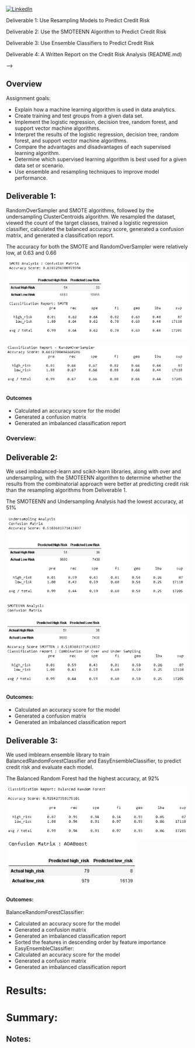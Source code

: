 <!--
*** Thanks for checking out the Best-README-Template. If you have a suggestion
*** that would make this better, please fork the repo and create a pull request
*** or simply open an issue with the tag "enhancement".
*** Thanks again! Now go create something AMAZING! :D
-->



<!-- PROJECT SHIELDS -->
<!--
*** I'm using markdown "reference style" links for readability.
*** Reference links are enclosed in brackets [ ] instead of parentheses ( ).
*** See the bottom of this document for the declaration of the reference variables
*** for contributors-url, forks-url, etc. This is an optional, concise syntax you may use.
*** https://www.markdownguide.org/basic-syntax/#reference-style-links
-->

[![LinkedIn][linkedin-shield]][linkedin-url]



<!-- PROJECT LOGO -->

Deliverable 1: Use Resampling Models to Predict Credit Risk

Deliverable 2: Use the SMOTEENN Algorithm to Predict Credit Risk

Deliverable 3: Use Ensemble Classifiers to Predict Credit Risk

Deliverable 4: A Written Report on the Credit Risk Analysis (README.md)

<!-- 
TABLE OF CONTENTS
<details open="open">
  <summary>Table of Contents</summary>
  <ol>
    <li>
      <a href="#Overview"> Overview</a>
      <ul>
        <li><a href="#Subheader">Subheader</a></li>
      </ul>
    </li>
    <li>
      <a href="#Deliverable 1: Perform ETL on Amazon Product Reviews">Deliverable 1: Perform ETL on Amazon Product Reviews</a>
      <ul>
        <li><a href="#prerequisites">Subheader 1</a></li>
        <li><a href="#installation">Subheader 2</a></li>
      </ul>
    </li>
    <li><a href="#Deliverable 2: Determine Bias of Vine Reviews">Deliverable 2: Determine Bias of Vine Reviews</a></li>
    <!-- <li><a href="#roadmap">Roadmap</a></li> -->
  </ol>
</details>
 -->


<!-- ABOUT THE PROJECT -->
## Overview
Assignment goals: 
* Explain how a machine learning algorithm is used in data analytics.
* Create training and test groups from a given data set.
* Implement the logistic regression, decision tree, random forest, and support vector machine algorithms.
* Interpret the results of the logistic regression, decision tree, random forest, and support vector machine algorithms.
* Compare the advantages and disadvantages of each supervised learning algorithm.
* Determine which supervised learning algorithm is best used for a given data set or scenario.
* Use ensemble and resampling techniques to improve model performance.



## Deliverable 1:

RandomOverSampler and SMOTE algorithms, followed by the undersampling ClusterCentroids algorithm. We resampled the dataset, viewed the count of the target classes, trained a logistic regression classifier, calculated the balanced accuracy score, generated a confusion matrix, and generated a classification report.

The accuracy for both the SMOTE and RandomOverSampler were relatively low, at 0.63 and 0.66

![](resources/SMOTE.PNG)

![](resources/ROS.PNG)



#### Outcomes
* Calculated an accuracy score for the model
* Generated a confusion matrix
* Generated an imbalanced classification report

### Overview:





## Deliverable 2: 

We used imbalanced-learn and scikit-learn libraries, along with over and undersampling, with the SMOTEENN algorithm to determine whether the results from the combinatorial approach were better at predicting credit risk than the resampling algorithms from Deliverable 1.

The SMOTEENN and Undersampling Analysis had the lowest accuracy, at 51%

![](resources/Undersample.PNG)

![](resources/SMOTEENN.PNG)


#### Outcomes:
* Calculated an accuracy score for the model
* Generated a confusion matrix
* Generated an imbalanced classification report


## Deliverable 3: 

We used imblearn.ensemble library to train BalancedRandomForestClassifier and EasyEnsembleClassifier, to predict credit risk and evaluate each model.

The Balanced Random Forest had the highest accuracy, at 92%

![](resources/BalancedRandomForest.PNG)
![](resources/confusionmatrixADAboost.PNG)



#### Outcomes:
BalanceRandomForestClassifier:

* Calculated an accuracy score for the model
* Generated a confusion matrix
* Generated an imbalanced classification report
* Sorted the features in descending order by feature importance
EasyEnsembleClassifier:
* Calculated an accuracy score for the model
* Generated a confusion matrix
* Generated an imbalanced classification report


# Results:


# Summary:





## Notes: 


<!-- MARKDOWN LINKS & IMAGES -->
<!-- https://www.markdownguide.org/basic-syntax/#reference-style-links -->

[linkedin-shield]: https://img.shields.io/badge/-LinkedIn-black.svg?style=for-the-badge&logo=linkedin&colorB=555
[linkedin-url]: https://www.linkedin.com/in/robbe-verhofste/
[product-screenshot]: images/screenshot.png
